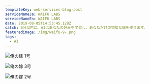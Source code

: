 ```yaml
---
templateKey: web-services-blog-post
serviceNameJa: WAIFU LABS
serviceNameEn: WAIFU LABS
date: 2019-08-05T14:53:45.128Z
catch: 5分以内に、AIはあなたの好みを学習し、あなただけの完璧な嫁を作ります。
featuredimage: /img/waifu-9-.png
tags:
  - AI
---
```

![俺の嫁 1号](/img/waifu.png "俺の嫁 1号")

![俺の嫁 3号](/img/waifu-2-.png "俺の嫁 3号")

![俺の嫁 2号](/img/waifu-1-.png "俺の嫁 2号")

